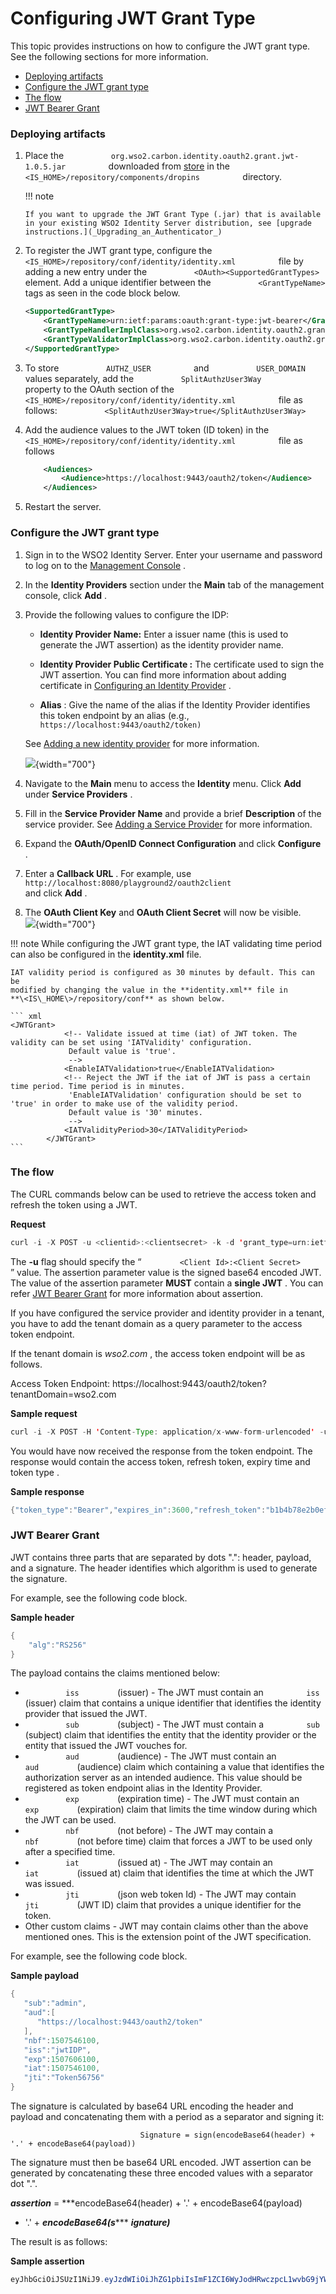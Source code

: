 # Configuring JWT Grant Type

This topic provides instructions on how to configure the JWT grant type.
See the following sections for more information.

-   [Deploying artifacts](#ConfiguringJWTGrantType-Deployingartifacts)
-   [Configure the JWT grant
    type](#ConfiguringJWTGrantType-ConfiguretheJWTgranttype)
-   [The flow](#ConfiguringJWTGrantType-Theflow)
-   [JWT Bearer Grant](#ConfiguringJWTGrantType-JWTBearerGrant)

### Deploying artifacts

1.  Place the
    `           org.wso2.carbon.identity.oauth2.grant.jwt-1.0.5.jar          `
    downloaded from
    [store](https://store.wso2.com/store/assets/isconnector/list?q=%22_default%22%3A%22jwt%22)
    in the
    `           <IS_HOME>/repository/components/dropins          `
    directory.

    !!! note
    
        If you want to upgrade the JWT Grant Type (.jar) that is available
        in your existing WSO2 Identity Server distribution, see [upgrade
        instructions.](_Upgrading_an_Authenticator_)
    

2.  To register the JWT grant type, configure the
    `           <IS_HOME>/repository/conf/identity/identity.xml          `
    file by adding a new entry under the
    `           <OAuth><SupportedGrantTypes>          ` element. Add a
    unique identifier between the `           <GrantTypeName>          `
    tags as seen in the code block below.

    ``` xml
    <SupportedGrantType>
        <GrantTypeName>urn:ietf:params:oauth:grant-type:jwt-bearer</GrantTypeName>
        <GrantTypeHandlerImplClass>org.wso2.carbon.identity.oauth2.grant.jwt.JWTBearerGrantHandler</GrantTypeHandlerImplClass>
        <GrantTypeValidatorImplClass>org.wso2.carbon.identity.oauth2.grant.jwt.JWTGrantValidator</GrantTypeValidatorImplClass>
    </SupportedGrantType>
    ```

3.  To store `           AUTHZ_USER          ` and
    `           USER_DOMAIN          ` values separately, add the
    `           SplitAuthzUser3Way          ` property to the OAuth
    section of the
    `           <IS_HOME>/repository/conf/identity/identity.xml          `
    file as follows:
    `           <SplitAuthzUser3Way>true</SplitAuthzUser3Way>          `

4.  Add the audience values to the JWT token (ID token) in the
    `           <IS_HOME>/repository/conf/identity/identity.xml          `
    file as follows

    ``` xml
        <Audiences>
            <Audience>https://localhost:9443/oauth2/token</Audience>
        </Audiences>
    ```

5.  Restart the server.

### Configure the JWT grant type

1.  Sign in to the WSO2 Identity Server. Enter your username and
    password to log on to the [Management
    Console](https://docs.wso2.com/display/IS530/Getting+Started+with+the+Management+Console)
    .
2.  In the **Identity Providers** section under the **Main** tab of the
    management console, click **Add** .
3.  Provide the following values to configure the IDP:
    -   **Identity Provider Name:** Enter a issuer name (this is used to
        generate the JWT assertion) as the identity provider name.
    -   **Identity Provider Public Certificate :** The certificate used
        to sign the JWT assertion. You can find more information about
        adding certificate in [Configuring an Identity
        Provider](https://docs.wso2.com/display/IS530/Configuring+an+Identity+Provider)
        .

    -   **Alias** : Give the name of the alias if the Identity Provider
        identifies this token endpoint by an alias (e.g.,
        `                         https://localhost:9443/oauth2/token)                       `

    See [Adding a new identity
    provider](https://docs.wso2.com/display/IS530/Configuring+an+Identity+Provider)
    for more information.  
      
    ![](attachments/50507537/50685934.png){width="700"}
4.  Navigate to the **Main** menu to access the **Identity** menu. Click
    **Add** under **Service Providers** .
5.  Fill in the **Service Provider Name** and provide a brief
    **Description** of the service provider. See [Adding a Service
    Provider](https://docs.wso2.com/display/IS500/Adding+a+Service+Provider)
    for more information.
6.  Expand the **OAuth/OpenID Connect Configuration** and click
    **Configure** .
7.  Enter a **Callback URL** . For example, use
    `                     http://localhost:8080/playground2/oauth2client                   `
    and click **Add** .
8.  The **OAuth Client Key** and **OAuth Client Secret** will now be
    visible.  
    ![](attachments/50507537/50685935.png){width="700"}

!!! note While configuring the JWT grant type, the IAT validating time
    period can also be configured in the **identity.xml** file.
    
    IAT validity period is configured as 30 minutes by default. This can be
    modified by changing the value in the **identity.xml** file in
    **\<IS\_HOME\>/repository/conf** as shown below.
    
    ``` xml
    <JWTGrant>
                <!-- Validate issued at time (iat) of JWT token. The validity can be set using 'IATValidity' configuration.
                 Default value is 'true'.
                 -->
                <EnableIATValidation>true</EnableIATValidation>
                <!-- Reject the JWT if the iat of JWT is pass a certain time period. Time period is in minutes.
                 'EnableIATValidation' configuration should be set to 'true' in order to make use of the validity period.
                 Default value is '30' minutes.
                 -->
                <IATValidityPeriod>30</IATValidityPeriod>
            </JWTGrant>
    ```
    

### The flow

The CURL commands below can be used to retrieve the access token and
refresh the token using a JWT.

**Request**

``` java
curl -i -X POST -u <clientid>:<clientsecret> -k -d 'grant_type=urn:ietf:params:oauth:grant-type:jwt-bearer&assertion=<JWT>' -H 'Content-Type: application/x-www-form-urlencoded' https://localhost:9443/oauth2/token
```

The **-u** flag should specify the “
`         <Client Id>:<Client Secret>        ` ” value. The assertion
parameter value is the signed base64 encoded JWT. The value of the
assertion parameter **MUST** contain a **single JWT** . You can refer
[JWT Bearer Grant](#ConfiguringJWTGrantType-JWTBearerGrant) for more
information about assertion.

If you have configured the service provider and identity provider in a
tenant, you have to add the tenant domain as a query parameter to the
access token endpoint.

If the tenant domain is *wso2.com* , the access token endpoint will be
as follows.

Access Token Endpoint:
https://localhost:9443/oauth2/token?tenantDomain=wso2.com

**Sample request**

``` java
curl -i -X POST -H 'Content-Type: application/x-www-form-urlencoded' -u bBhEoE2wIpU1zB8HA3GfvZz8xxAa:RKgXUC3pTRQg9xPpNwyuTPGtnSQa -k -d 'grant_type=urn:ietf:params:oauth:grant-type:jwt-bearer&assertion=eyJhbGciOiJSUzI1NiJ9.eyJleHAiOjE0NTgxNjY5ODUsInN1YiI6ImFkbWluIiwibmJmIjoxNDU4MTA2OTg1LCJhdWQiOlsiaHR0cHM6XC9cL2xvY2FsaG9zdDo5NDQzXC9vYXV0aDJcL3Rva2VuIiwid3NvMi1JUyJdLCJpc3MiOiJqd3RJRFAiLCJqdGkiOiJUb2tlbjU2NzU2IiwiaWF0IjoxNDU4MTA2OTg1fQ.ZcxdoTVEsWoil80ne42QzmsfelMWyjRZJEjUK1c2vMZJjjtrZnsWExyCA5tN6iXYFAXC_7rkFuuNSgOlBi51MNLPZw3WcgGI52j6apGEW92V2tib9zRRWOeLQLAdo8ae8KzLp7kuKZ2XunfQ2WYU9TvvLDm_vp5ruuYz3ZZrJOc' https://localhost:9443/oauth2/token
```

You would have now received the response from the token endpoint. The
response would contain the access token, refresh token, expiry time and
token type .

**Sample response**

``` java
{"token_type":"Bearer","expires_in":3600,"refresh_token":"b1b4b78e2b0ef4956acb90f2e38a8833","access_token":"615ebcc943be052cf6dc27c6ec578816"} 
```

  

### JWT Bearer Grant

JWT contains three parts that are separated by dots ".": header,
payload, and a signature. The header identifies which algorithm is used
to generate the signature.

For example, see the following code block.

**Sample header**

``` groovy
{
    "alg":"RS256"
}
```

The payload contains the claims mentioned below:

-   `          iss         ` (issuer) - The JWT must contain an
    `          iss         ` (issuer) claim that contains a unique
    identifier that identifies the identity provider that issued the
    JWT.
-   `          sub         ` (subject) - The JWT must contain a
    `          sub         ` (subject) claim that identifies the entity
    that the identity provider or the entity that issued the JWT vouches
    for.
-   `          aud         ` (audience) - The JWT must contain an
    `          aud         ` (audience) claim which containing a value
    that identifies the authorization server as an intended audience.
    This value should be registered as token endpoint alias in the
    Identity Provider.
-   `          exp         ` (expiration time) - The JWT must contain an
    `          exp         ` (expiration) claim that limits the time
    window during which the JWT can be used.
-   `          nbf         ` (not before) - The JWT may contain a
    `          nbf         ` (not before time) claim that forces a JWT
    to be used only after a specified time.
-   `          iat         ` (issued at) - The JWT may contain an
    `          iat         ` (issued at) claim that identifies the time
    at which the JWT was issued.
-   `          jti         ` (json web token Id) - The JWT may contain
    `          jti         ` (JWT ID) claim that provides a unique
    identifier for the token.
-   Other custom claims - JWT may contain claims other than the above
    mentioned ones. This is the extension point of the JWT
    specification.

For example, see the following code block.

**Sample payload**

``` groovy
{  
   "sub":"admin",
   "aud":[  
      "https://localhost:9443/oauth2/token"
   ],
   "nbf":1507546100,
   "iss":"jwtIDP",
   "exp":1507606100,
   "iat":1507546100,
   "jti":"Token56756"
}
```

The signature is calculated by base64 URL encoding the header and
payload and concatenating them with a period as a separator and signing
it:

`                              Signature = sign(encodeBase64(header) + '.' + encodeBase64(payload))                           `

The signature must then be base64 URL encoded. JWT assertion can be
generated by concatenating these three encoded values with a separator
dot ".".

***assertion*** = ***encodeBase64(header) + '.' + encodeBase64(payload)
+ '.' + ***encodeBase64(s****** ***ignature)***

The result is as follows:

**Sample assertion**

``` java
eyJhbGciOiJSUzI1NiJ9.eyJzdWIiOiJhZG1pbiIsImF1ZCI6WyJodHRwczpcL1wvbG9jYWxob3N0Ojk0NDNcL29hdXRoMlwvdG9rZW4iXSwibmJmIjoxNTA3NTQ2MTAwLCJpc3MiOiJqd3RJRFAiLCJleHAiOjE1MDc2MDYxMDAsImlhdCI6MTUwNzU0NjEwMCwianRpIjoiVG9rZW41Njc1NiJ9.iGMhjibB0W2QFQlM27gnHp6z47Eybv8cAHk2o2i-xqo2S4uJ_1VppFI4CCJXTj4qzV9vmkJ5HKNAayiTa6wOMXGL4XnwYwpOAoKXvboznlEDNRpw3htW34nLvyUu6PjHbdvAPVjh8kPRwf7esRr2p-luecGvC21mjWdhyGzM4hE
```
